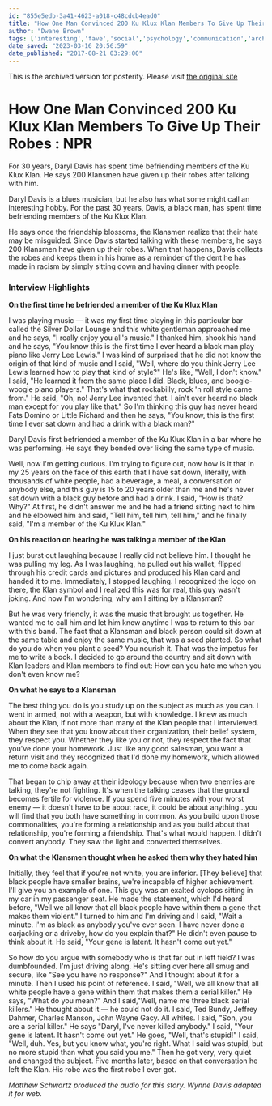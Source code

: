 ```yaml
---
id: "855e5edb-3a41-4623-a018-c48cdcb4ead0"
title: "How One Man Convinced 200 Ku Klux Klan Members To Give Up Their Robes : NPR"
author: "Dwane Brown"
tags: ['interesting','fave','social','psychology','communication','archive']
date_saved: "2023-03-16 20:56:59"
date_published: "2017-08-21 03:29:00"
---
```


This is the archived version for posterity. Please visit [the original site](https://www.npr.org/2017/08/20/544861933/how-one-man-convinced-200-ku-klux-klan-members-to-give-up-their-robes)
# How One Man Convinced 200 Ku Klux Klan Members To Give Up Their Robes : NPR

For 30 years, Daryl Davis has spent time befriending members of the Ku Klux Klan. He says 200 Klansmen have given up their robes after talking with him.


Daryl Davis is a blues musician, but he also has what some might call an interesting hobby. For the past 30 years, Davis, a black man, has spent time befriending members of the Ku Klux Klan.

He says once the friendship blossoms, the Klansmen realize that their hate may be misguided. Since Davis started talking with these members, he says 200 Klansmen have given up their robes. When that happens, Davis collects the robes and keeps them in his home as a reminder of the dent he has made in racism by simply sitting down and having dinner with people.

### Interview Highlights

**On the first time he befriended a member of the Ku Klux Klan**

I was playing music — it was my first time playing in this particular bar called the Silver Dollar Lounge and this white gentleman approached me and he says, "I really enjoy you all's music." I thanked him, shook his hand and he says, "You know this is the first time I ever heard a black man play piano like Jerry Lee Lewis." I was kind of surprised that he did not know the origin of that kind of music and I said, "Well, where do you think Jerry Lee Lewis learned how to play that kind of style?" He's like, "Well, I don't know." I said, "He learned it from the same place I did. Black, blues, and boogie-woogie piano players." That's what that rockabilly, rock 'n roll style came from." He said, "Oh, no! Jerry Lee invented that. I ain't ever heard no black man except for you play like that." So I'm thinking this guy has never heard Fats Domino or Little Richard and then he says, "You know, this is the first time I ever sat down and had a drink with a black man?"

Daryl Davis first befriended a member of the Ku Klux Klan in a bar where he was performing. He says they bonded over liking the same type of music.

Well, now I'm getting curious. I'm trying to figure out, now how is it that in my 25 years on the face of this earth that I have sat down, literally, with thousands of white people, had a beverage, a meal, a conversation or anybody else, and this guy is 15 to 20 years older than me and he's never sat down with a black guy before and had a drink. I said, "How is that? Why?" At first, he didn't answer me and he had a friend sitting next to him and he elbowed him and said, "Tell him, tell him, tell him," and he finally said, "I'm a member of the Ku Klux Klan."

**On his reaction on hearing he was talking a member of the Klan**

I just burst out laughing because I really did not believe him. I thought he was pulling my leg. As I was laughing, he pulled out his wallet, flipped through his credit cards and pictures and produced his Klan card and handed it to me. Immediately, I stopped laughing. I recognized the logo on there, the Klan symbol and I realized this was for real, this guy wasn't joking. And now I'm wondering, why am I sitting by a Klansman?

But he was very friendly, it was the music that brought us together. He wanted me to call him and let him know anytime I was to return to this bar with this band. The fact that a Klansman and black person could sit down at the same table and enjoy the same music, that was a seed planted. So what do you do when you plant a seed? You nourish it. That was the impetus for me to write a book. I decided to go around the country and sit down with Klan leaders and Klan members to find out: How can you hate me when you don't even know me?

**On what he says to a Klansman** 

The best thing you do is you study up on the subject as much as you can. I went in armed, not with a weapon, but with knowledge. I knew as much about the Klan, if not more than many of the Klan people that I interviewed. When they see that you know about their organization, their belief system, they respect you. Whether they like you or not, they respect the fact that you've done your homework. Just like any good salesman, you want a return visit and they recognized that I'd done my homework, which allowed me to come back again.


That began to chip away at their ideology because when two enemies are talking, they're not fighting. It's when the talking ceases that the ground becomes fertile for violence. If you spend five minutes with your worst enemy — it doesn't have to be about race, it could be about anything...you will find that you both have something in common. As you build upon those commonalities, you're forming a relationship and as you build about that relationship, you're forming a friendship. That's what would happen. I didn't convert anybody. They saw the light and converted themselves.

**On what the Klansmen thought when he asked them why they hated him** 

Initially, they feel that if you're not white, you are inferior. \[They believe\] that black people have smaller brains, we're incapable of higher achievement. I'll give you an example of one. This guy was an exalted cyclops sitting in my car in my passenger seat. He made the statement, which I'd heard before, "Well we all know that all black people have within them a gene that makes them violent." I turned to him and I'm driving and I said, "Wait a minute. I'm as black as anybody you've ever seen. I have never done a carjacking or a driveby, how do you explain that?" He didn't even pause to think about it. He said, "Your gene is latent. It hasn't come out yet."

So how do you argue with somebody who is that far out in left field? I was dumbfounded. I'm just driving along. He's sitting over here all smug and secure, like "See you have no response?" And I thought about it for a minute. Then I used his point of reference. I said, "Well, we all know that all white people have a gene within them that makes them a serial killer." He says, "What do you mean?" And I said,"Well, name me three black serial killers." He thought about it — he could not do it. I said, Ted Bundy, Jeffrey Dahmer, Charles Manson, John Wayne Gacy. All whites. I said, "Son, you are a serial killer." He says "Daryl, I've never killed anybody." I said, "Your gene is latent. It hasn't come out yet." He goes, "Well, that's stupid!" I said, "Well, duh. Yes, but you know what, you're right. What I said was stupid, but no more stupid than what you said you me." Then he got very, very quiet and changed the subject. Five months later, based on that conversation he left the Klan. His robe was the first robe I ever got.

_Matthew Schwartz produced the audio for this story. Wynne Davis adapted it for web._
